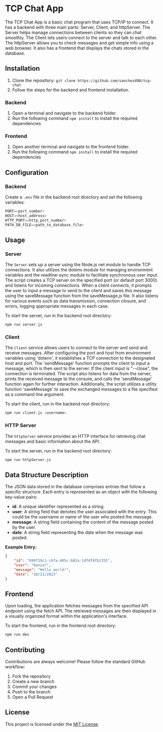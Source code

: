 # TCP Chat App

The TCP Chat App is a basic chat program that uses TCP/IP to connect. It has a backend with three main parts: Server, Client, and httpServer. The Server helps manage connections between clients so they can chat smoothly. The Client lets users connect to the server and talk to each other. The httpServer allows you to check messages and get simple info using a web browser. It also has a frontend that displays the chats stored in the database. 


## Installation

1. Clone the repository: `git clone https://github.com/sanchezd90/tcp-chat`
2. Follow the steps for the backend and frontend installation. 


### Backend

1. Open a terminal and navigate to the backend folder.
2. Run the following command `npm install` to install the required dependencies


### Frontend

1. Open another terminal and navigate to the frontend folder.
2. Run the following command `npm install` to install the required dependencies


## Configuration

### Backend

Create a `.env` file in the backend root directory and set the following variables:

```javascript
PORT=<port_number>
HOST=<host_address>
HTTP_PORT=<http_port_number>
PATH_DB_FILE=<path_to_database_file>
```

## Usage

### Server

The `Server` sets up a server using the Node.js net module to handle TCP connections. It also utilizes the dotenv module for managing environment variables and the readline-sync module to facilitate synchronous user input. The script creates a TCP server on the specified port (or default port 3000) and listens for incoming connections. When a client connects, it prompts the user to input a message to send to the client and saves this message using the saveMessage function from the saveMessage.js file. It also listens for various events such as data transmission, connection closure, and errors, logging appropriate messages in each case.

To start the server, run in the backend root directory:

```bash
npm run server.js
```

### Client

The `Client` service allows users to connect to the server and send and receive messages. After configuring the port and host from environment variables using 'dotenv', it establishes a TCP connection to the designated host and port. The 'sendMessage' function prompts the client to input a message, which is then sent to the server. If the client input is "--close", the connection is terminated. The script also listens for data from the server, prints the received message to the console, and calls the 'sendMessage' function again for further interaction. Additionally, the script utilizes a utility function 'saveMessage' to save the exchanged messages to a file specified as a command line argument.

To start the client, run in the backend root directory:

```bash
npm run client.js <username>
```

### HTTP Server

The `httpServer` service provides an HTTP interface for retrieving chat messages and basic information about the API.

To start the server, run in the backend root directory:

```bash
npm run httpServer.js
```

## Data Structure Description

The JSON data stored in the database comprises entries that follow a specific structure. Each entry is represented as an object with the following key-value pairs:

- **id**: A unique identifier represented as a string. 
- **user**: A string field that denotes the user associated with the entry. This could be the username or name of the user who posted the message.
- **message**: A string field containing the content of the message posted by the user.
- **date**: A string field representing the date when the message was posted. 

**Example Entry:**
```json
{
    "id": "699f19c1-cbfa-405c-b82a-1dfdf8fb1355",
    "user": "Daniel",
    "message": "Hello world!",
    "date": "10/21/2023"
}
```


## Frontend

Upon loading, the application fetches messages from the specified API endpoint using the fetch API. The retrieved messages are then displayed in a visually organized format within the application's interface. 

To start the frontend, run in the frontend root directory:

```bash
npm run dev
```

## Contributing

Contributions are always welcome! Please follow the standard GitHub workflow:

1. Fork the repository
2. Create a new branch
3. Commit your changes
4. Push to the branch
5. Open a Pull Request

## License

This project is licensed under the [MIT License](LICENSE).